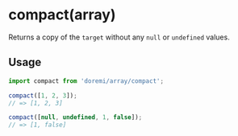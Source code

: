 # compact(array)

Returns a copy of the `target` without any `null` or `undefined` values.

## Usage

```js
import compact from 'doremi/array/compact';

compact([1, 2, 3]);
// => [1, 2, 3]

compact([null, undefined, 1, false]);
// => [1, false]
```
